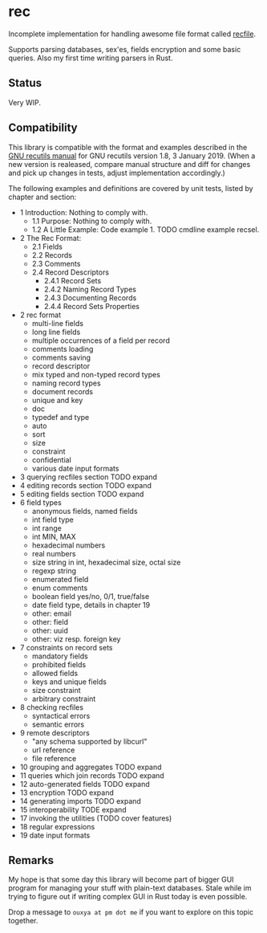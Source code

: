 # rec

Incomplete implementation for handling awesome file format called [recfile](https://www.gnu.org/software/recutils/manual/recutils.html).

Supports parsing databases, sex'es, fields encryption and some basic queries. Also my first time writing parsers in Rust.

## Status

Very WIP.

## Compatibility

This library is compatible with the format and examples described in the [GNU recutils manual](https://www.gnu.org/software/recutils/manual/) for GNU recutils version 1.8, 3 January 2019. (When a new version is realeased, compare manual structure and diff for changes and pick up changes in tests, adjust implementation accordingly.)

The following examples and definitions are covered by unit tests, listed by chapter and section:

* 1 Introduction: Nothing to comply with.
  * 1.1 Purpose: Nothing to comply with.
  * 1.2 A Little Example:  Code example 1. TODO cmdline example recsel.
* 2 The Rec Format:
  * 2.1 Fields
  * 2.2 Records
  * 2.3 Comments
  * 2.4 Record Descriptors
    * 2.4.1 Record Sets
    * 2.4.2 Naming Record Types
    * 2.4.3 Documenting Records
    * 2.4.4 Record Sets Properties
* 2 rec format
  * multi-line fields
  * long line fields
  * multiple occurrences of a field per record
  * comments loading
  * comments saving
  * record descriptor
  * mix typed and non-typed record types
  * naming record types
  * document records
  * unique and key
  * doc
  * typedef and type
  * auto
  * sort
  * size
  * constraint
  * confidential
  * various date input formats
* 3 querying recfiles section TODO expand
* 4 editing records section TODO expand
* 5 editing fields section TODO expand
* 6 field types
  * anonymous fields, named fields
  * int field type
  * int range
  * int MIN, MAX
  * hexadecimal numbers
  * real numbers
  * size string in int, hexadecimal size, octal size
  * regexp string
  * enumerated field
  * enum comments
  * boolean field yes/no, 0/1, true/false
  * date field type, details in chapter 19
  * other: email
  * other: field
  * other: uuid
  * other: viz resp. foreign key
* 7 constraints on record sets
  * mandatory fields
  * prohibited fields
  * allowed fields
  * keys and unique fields
  * size constraint
  * arbitrary constraint
* 8 checking recfiles
  * syntactical errors
  * semantic errors
* 9 remote descriptors
  * "any schema supported by libcurl"
  * url reference
  * file reference
* 10 grouping and aggregates TODO expand
* 11 queries which join records TODO expand
* 12 auto-generated fields TODO expand
* 13 encryption TODO expand
* 14 generating imports TODO expand
* 15 interoperability TODE expand
* 17 invoking the utilities (TODO cover features)
* 18 regular expressions
* 19 date input formats

## Remarks

My hope is that some day this library will become part of bigger GUI program for managing your stuff with plain-text databases. Stale while im trying to figure out if writing complex GUI in Rust today is even possible.

Drop a message to `ouxya at pm dot me` if you want to explore on this topic together.